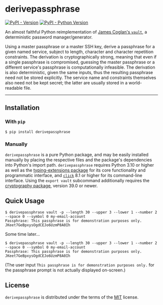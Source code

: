 # derivepassphrase

[![PyPI - Version](https://img.shields.io/pypi/v/derivepassphrase.svg)](https://pypi.org/project/derivepassphrase)
[![PyPI - Python Version](https://img.shields.io/pypi/pyversions/derivepassphrase.svg)](https://pypi.org/project/derivepassphrase)

An almost faithful Python reimplementation of [James Coglan's `vault`][VAULT], a deterministic password manager/generator.

Using a master passphrase or a master SSH key, derive a passphrase for a given named service, subject to length, character and character repetition constraints.
The derivation is cryptographically strong, meaning that even if a single passphrase is compromised, guessing the master passphrase or a different service's passphrase is computationally infeasible.
The derivation is also deterministic, given the same inputs, thus the resulting passphrase need not be stored explicitly.
The service name and constraints themselves also need not be kept secret; the latter are usually stored in a world-readable file.

[VAULT]: https://getvau.lt

-----

## Installation

### With `pip`

```` shell-session
$ pip install derivepassphrase
````

### Manually

`derivepassphrase` is a pure Python package, and may be easily installed manually by placing the respective files and the package's dependencies into Python's import path.
`derivepassphrase` requires Python 3.10 or higher as well as the [typing-extensions package][TYPING_EXTENSIONS] for its core functionality and programmatic interface, and [`click`][CLICK] 8.1 or higher for its command-line interface.
Using the `export vault` subcommand additionally requires the [cryptography package][CRYPTOGRAPHY], version 39.0 or newer.

[TYPING_EXTENSIONS]: https://pypi.org/project/typing-extensions/
[CLICK]: https://click.palletsprojects.com/
[CRYPTOGRAPHY]: https://github.com/pyca/cryptography

## Quick Usage

```` shell-session
$ derivepassphrase vault -p --length 30 --upper 3 --lower 1 --number 2 --space 0 --symbol 0 my-email-account
Passphrase: This passphrase is for demonstration purposes only.
JKeet7GeBpxysOgdCEJo6UzmP8A0Ih
````

Some time later…

```` shell-session
$ derivepassphrase vault -p --length 30 --upper 3 --lower 1 --number 2 --space 0 --symbol 0 my-email-account
Passphrase: This passphrase is for demonstration purposes only.
JKeet7GeBpxysOgdCEJo6UzmP8A0Ih
````

(The user input `This passphrase is for demonstration purposes only.` for the passphrase prompt is not actually displayed on-screen.)

## License

`derivepassphrase` is distributed under the terms of the [MIT](https://spdx.org/licenses/MIT.html) license.
